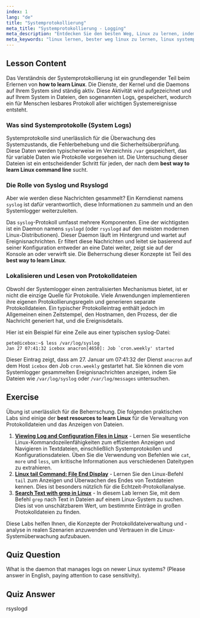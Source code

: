 ```yaml
---
index: 1
lang: "de"
title: "Systemprotokollierung"
meta_title: "Systemprotokollierung - Logging"
meta_description: "Entdecken Sie den besten Weg, Linux zu lernen, indem Sie die Systemprotokollierung verstehen. Dieser Leitfaden behandelt Syslog, Rsyslogd und wie man Protokolldateien in /var/log findet und liest. Ein wichtiger Teil jedes kostenlosen Online-Linux-Kurses."
meta_keywords: "linux lernen, bester weg linux zu lernen, linux systemprotokollierung, syslog, rsyslogd, var log, systemprotokolle, linux kommandozeile lernen, beste ressourcen um linux zu lernen"
---
```


## Lesson Content

Das Verständnis der Systemprotokollierung ist ein grundlegender Teil beim Erlernen von **how to learn Linux**. Die Dienste, der Kernel und die Daemons auf Ihrem System sind ständig aktiv. Diese Aktivität wird aufgezeichnet und auf Ihrem System in Dateien, den sogenannten Logs, gespeichert, wodurch ein für Menschen lesbares Protokoll aller wichtigen Systemereignisse entsteht.

### Was sind Systemprotokolle (System Logs)

Systemprotokolle sind unerlässlich für die Überwachung des Systemzustands, die Fehlerbehebung und die Sicherheitsüberprüfung. Diese Daten werden typischerweise im Verzeichnis `/var` gespeichert, das für variable Daten wie Protokolle vorgesehen ist. Die Untersuchung dieser Dateien ist ein entscheidender Schritt für jeden, der nach dem **best way to learn Linux command line** sucht.

### Die Rolle von Syslog und Rsyslogd

Aber wie werden diese Nachrichten gesammelt? Ein Kerndienst namens `syslog` ist dafür verantwortlich, diese Informationen zu sammeln und an den Systemlogger weiterzuleiten.

Das `syslog`-Protokoll umfasst mehrere Komponenten. Eine der wichtigsten ist ein Daemon namens `syslogd` (oder `rsyslogd` auf den meisten modernen Linux-Distributionen). Dieser Daemon läuft im Hintergrund und wartet auf Ereignisnachrichten. Er filtert diese Nachrichten und leitet sie basierend auf seiner Konfiguration entweder an eine Datei weiter, zeigt sie auf der Konsole an oder verwirft sie. Die Beherrschung dieser Konzepte ist Teil des **best way to learn Linux**.

### Lokalisieren und Lesen von Protokolldateien

Obwohl der Systemlogger einen zentralisierten Mechanismus bietet, ist er nicht die einzige Quelle für Protokolle. Viele Anwendungen implementieren ihre eigenen Protokollierungsregeln und generieren separate Protokolldateien. Ein typischer Protokolleintrag enthält jedoch im Allgemeinen einen Zeitstempel, den Hostnamen, den Prozess, der die Nachricht generiert hat, und die Ereignisdetails.

Hier ist ein Beispiel für eine Zeile aus einer typischen syslog-Datei:

```plaintext
pete@icebox:~$ less /var/log/syslog
Jan 27 07:41:32 icebox anacron[4650]: Job `cron.weekly' started
```

Dieser Eintrag zeigt, dass am 27. Januar um 07:41:32 der Dienst `anacron` auf dem Host `icebox` den Job `cron.weekly` gestartet hat. Sie können die vom Systemlogger gesammelten Ereignisnachrichten anzeigen, indem Sie Dateien wie `/var/log/syslog` oder `/var/log/messages` untersuchen.

## Exercise

Übung ist unerlässlich für die Beherrschung. Die folgenden praktischen Labs sind einige der **best resources to learn Linux** für die Verwaltung von Protokolldateien und das Anzeigen von Dateien.

1. **[Viewing Log and Configuration Files in Linux](https://labex.io/de/labs/linux-viewing-log-and-configuration-files-in-linux-387914)** - Lernen Sie wesentliche Linux-Kommandozeilenfähigkeiten zum effizienten Anzeigen und Navigieren in Textdateien, einschließlich Systemprotokollen und Konfigurationsdateien. Üben Sie die Verwendung von Befehlen wie `cat`, `more` und `less`, um kritische Informationen aus verschiedenen Dateitypen zu extrahieren.
2. **[Linux tail Command: File End Display](https://labex.io/de/labs/linux-linux-tail-command-file-end-display-214303)** - Lernen Sie den Linux-Befehl `tail` zum Anzeigen und Überwachen des Endes von Textdateien kennen. Dies ist besonders nützlich für die Echtzeit-Protokollanalyse.
3. **[Search Text with grep in Linux](https://labex.io/de/labs/comptia-search-text-with-grep-in-linux-590841)** - In diesem Lab lernen Sie, mit dem Befehl `grep` nach Text in Dateien auf einem Linux-System zu suchen. Dies ist von unschätzbarem Wert, um bestimmte Einträge in großen Protokolldateien zu finden.

Diese Labs helfen Ihnen, die Konzepte der Protokolldateiverwaltung und -analyse in realen Szenarien anzuwenden und Vertrauen in die Linux-Systemüberwachung aufzubauen.

## Quiz Question

What is the daemon that manages logs on newer Linux systems? (Please answer in English, paying attention to case sensitivity).

## Quiz Answer

rsyslogd
